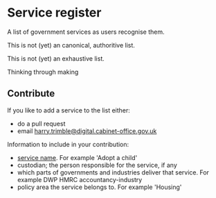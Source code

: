 # Service register

A list of government services as users recognise them. 

This is not (yet) an canonical, authoritive list. 

This is not (yet) an exhaustive list. 

Thinking through making

## Contribute

If you like to add a service to the list either:

- do a pull request
- email harry.trimble@digital.cabinet-office.gov.uk

Information to include in your contribution:

- [service name](https://check-before-you-start.herokuapp.com/start-page). For example 'Adopt a child'
- custodian; the person responsible for the service, if any
- which parts of governments and industries deliver that service. For example DWP HMRC accountancy-industry
- policy area the service belongs to. For example 'Housing'
